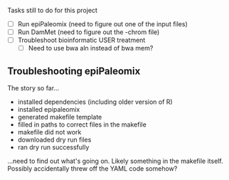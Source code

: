 Tasks still to do for this project
- [ ] Run epiPaleomix (need to figure out one of the input files)
- [ ] Run DamMet (need to figure out the -chrom file)
- [ ] Troubleshoot bioinformatic USER treatment
	- [ ] Need to use bwa aln instead of bwa mem?

## Troubleshooting epiPaleomix

The story so far...
- installed dependencies (including older version of R)
- installed epipaleomix
- generated makefile template
- filled in paths to correct files in the makefile
- makefile did not work
- downloaded dry run files
- ran dry run successfully

...need to find out what's going on. Likely something in the makefile itself. Possibly accidentally threw off the YAML code somehow?

